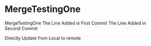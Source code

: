 # MergeTestingOne
MergeTestingOne
The Line Added in First Commit
The Line Added in Second  Commit

Directly Update from Local to remote
